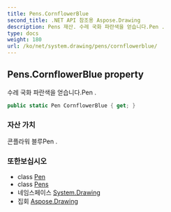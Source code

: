 ```yaml
---
title: Pens.CornflowerBlue
second_title: .NET API 참조용 Aspose.Drawing
description: Pens 재산. 수레 국화 파란색을 얻습니다.Pen .
type: docs
weight: 180
url: /ko/net/system.drawing/pens/cornflowerblue/
---
```

## Pens.CornflowerBlue property

수레 국화 파란색을 얻습니다.Pen .

```csharp
public static Pen CornflowerBlue { get; }
```

### 자산 가치

콘플라워 블루Pen .

### 또한보십시오

* class [Pen](../../pen/)
* class [Pens](../)
* 네임스페이스 [System.Drawing](../../pens/)
* 집회 [Aspose.Drawing](../../../)


